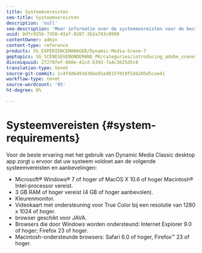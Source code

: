 ```yaml
---
title: Systeemvereisten
seo-title: Systeemvereisten
description: 'null'
seo-description: 'Meer informatie over de systeemvereisten voor de beste ervaring met Dynamic Media Classic. '
uuid: 8dfc925b-7350-41af-9207-3b2a743c0998
contentOwner: admin
content-type: reference
products: SG_EXPERIENCEMANAGER/Dynamic-Media-Scene-7
geptopics: SG_SCENESEVENONDEMAND_PK/categories/introducing_adobe_scene7
discoiquuid: 27278fef-8b0e-41cd-b393-7a4c3625d5c0
translation-type: tm+mt
source-git-commit: 1c4fdd6493d36be91ed015f019f5d4205d5cae41
workflow-type: tm+mt
source-wordcount: '95'
ht-degree: 0%

---
```



# Systeemvereisten {#system-requirements}

Voor de beste ervaring met het gebruik van Dynamic Media Classic desktop app zorgt u ervoor dat uw systeem voldoet aan de volgende systeemvereisten en aanbevelingen:

* Microsoft® Windows® 7 of hoger of MacOS X 10.6 of hoger Macintosh® Intel-processor vereist.
* 3 GB RAM of hoger vereist (4 GB of hoger aanbevolen).
* Kleurenmonitor.
* Videokaart met ondersteuning voor True Color bij een resolutie van 1280 x 1024 of hoger.
* browser geschikt voor JAVA.
* Browsers die door Windows worden ondersteund: Internet Explorer 9.0 of hoger; Firefox 23 of hoger.
* Macintosh-ondersteunde browsers: Safari 6.0 of hoger, Firefox™ 23 of hoger.

